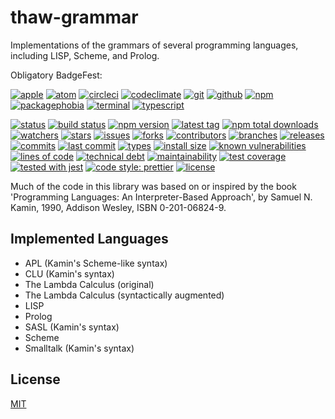# thaw-grammar
Implementations of the grammars of several programming languages, including LISP, Scheme, and Prolog.

Obligatory BadgeFest:

[![apple][apple-badge-image]][apple-url]
[![atom][atom-badge-image]][atom-url]
[![circleci][circleci-badge-image]][circleci-url]
[![codeclimate][codeclimate-badge-image]][codeclimate-url]
[![git][git-badge-image]][git-url]
[![github][github-badge-image]][github-url]
[![npm][npm-badge-image]][npm-url]
[![packagephobia][packagephobia-badge-image]][packagephobia-url]
[![terminal][terminal-badge-image]][terminal-url]
[![typescript][typescript-badge-image]][typescript-url]

[![status][status-badge-image]][status-url]
[![build status][build-status-badge-image]][build-status-url]
[![npm version][npm-version-badge-image]][npm-version-url]
[![latest tag][latest-tag-badge-image]][latest-tag-url]
[![npm total downloads][npm-total-downloads-badge-image]][npm-total-downloads-url]
[![watchers][watchers-badge-image]][watchers-url]
[![stars][stars-badge-image]][stars-url]
[![issues][issues-badge-image]][issues-url]
[![forks][forks-badge-image]][forks-url]
[![contributors][contributors-badge-image]][contributors-url]
[![branches][branches-badge-image]][branches-url]
[![releases][releases-badge-image]][releases-url]
[![commits][commits-badge-image]][commits-url]
[![last commit][last-commit-badge-image]][last-commit-url]
[![types][types-badge-image]][types-url]
[![install size][install-size-badge-image]][install-size-url]
[![known vulnerabilities][known-vulnerabilities-badge-image]][known-vulnerabilities-url]
[![lines of code][lines-of-code-badge-image]][lines-of-code-url]
[![technical debt][technical-debt-badge-image]][technical-debt-url]
[![maintainability][maintainability-badge-image]][maintainability-url]
[![test coverage][test-coverage-badge-image]][test-coverage-url]
[![tested with jest][jest-badge-image]][jest-url]
[![code style: prettier][prettier-badge-image]][prettier-url]
[![license][license-badge-image]][license-url]

Much of the code in this library was based on or inspired by the book 'Programming Languages: An Interpreter-Based Approach', by Samuel N. Kamin, 1990, Addison Wesley, ISBN 0-201-06824-9.

## Implemented Languages

- APL (Kamin's Scheme-like syntax)
- CLU (Kamin's syntax)
- The Lambda Calculus (original)
- The Lambda Calculus (syntactically augmented)
- LISP
- Prolog
- SASL (Kamin's syntax)
- Scheme
- Smalltalk (Kamin's syntax)

## License
[MIT](https://choosealicense.com/licenses/mit/)

[apple-badge-image]: https://badgen.net/badge/icon/apple?icon=apple&label
[apple-url]: https://www.apple.com
[atom-badge-image]: https://badgen.net/badge/icon/atom?icon=atom&label
[atom-url]: https://atom.io
[circleci-badge-image]: https://badgen.net/badge/icon/circleci?icon=circleci&label
[circleci-url]: https://circleci.com
[codeclimate-badge-image]: https://badgen.net/badge/icon/codeclimate?icon=codeclimate&label
[codeclimate-url]: https://codeclimate.com
[git-badge-image]: https://badgen.net/badge/icon/git?icon=git&label
[git-url]: https://git-scm.com
[github-badge-image]: https://badgen.net/badge/icon/github?icon=github&label
[github-url]: https://github.com
[npm-badge-image]: https://badgen.net/badge/icon/npm?icon=npm&label
[npm-url]: https://npmjs.com
[packagephobia-badge-image]: https://badgen.net/badge/icon/packagephobia?icon=packagephobia&label
[packagephobia-url]: https://packagephobia.com/
[terminal-badge-image]: https://badgen.net/badge/icon/terminal?icon=terminal&label
[terminal-url]: https://en.wikipedia.org/wiki/History_of_Unix
[typescript-badge-image]: https://badgen.net/badge/icon/typescript?icon=typescript&label
[typescript-url]: https://www.typescriptlang.org

[status-badge-image]: https://badgen.net/github/status/tom-weatherhead/thaw-grammar
[status-url]: https://badgen.net/github/status/tom-weatherhead/thaw-grammar
[build-status-badge-image]: https://circleci.com/gh/tom-weatherhead/thaw-grammar.svg?style=shield
[build-status-url]: https://circleci.com/gh/tom-weatherhead/thaw-grammar
[npm-version-badge-image]: https://img.shields.io/npm/v/thaw-grammar.svg
[npm-version-url]: https://www.npmjs.com/package/thaw-grammar
[latest-tag-badge-image]: https://badgen.net/github/tag/tom-weatherhead/thaw-grammar
[latest-tag-url]: https://github.com/tom-weatherhead/thaw-grammar/tags
[npm-total-downloads-badge-image]: https://img.shields.io/npm/dt/thaw-grammar.svg
[npm-total-downloads-url]: https://www.npmjs.com/package/thaw-grammar
[watchers-badge-image]: https://badgen.net/github/watchers/tom-weatherhead/thaw-grammar
[watchers-url]: https://github.com/tom-weatherhead/thaw-grammar/watchers
[stars-badge-image]: https://badgen.net/github/stars/tom-weatherhead/thaw-grammar
[stars-url]: https://github.com/tom-weatherhead/thaw-grammar/stargazers
[issues-badge-image]: https://badgen.net/github/issues/tom-weatherhead/thaw-grammar
[issues-url]: https://github.com/tom-weatherhead/thaw-grammar/issues
[forks-badge-image]: https://badgen.net/github/forks/tom-weatherhead/thaw-grammar
[forks-url]: https://github.com/tom-weatherhead/thaw-grammar/network/members
[contributors-badge-image]: https://badgen.net/github/contributors/tom-weatherhead/thaw-grammar
[contributors-url]: https://github.com/tom-weatherhead/thaw-grammar/graphs/contributors
[branches-badge-image]: https://badgen.net/github/branches/tom-weatherhead/thaw-grammar
[branches-url]: https://github.com/tom-weatherhead/thaw-grammar/branches
[releases-badge-image]: https://badgen.net/github/releases/tom-weatherhead/thaw-grammar
[releases-url]: https://github.com/tom-weatherhead/thaw-grammar/releases
[commits-badge-image]: https://badgen.net/github/commits/tom-weatherhead/thaw-grammar
[commits-url]: https://github.com/tom-weatherhead/thaw-grammar/commits/master
[last-commit-badge-image]: https://badgen.net/github/last-commit/tom-weatherhead/thaw-grammar
[last-commit-url]: https://github.com/tom-weatherhead/thaw-grammar
[types-badge-image]: https://badgen.net/npm/types/thaw-grammar
[types-url]: https://badgen.net/npm/types/thaw-grammar
[install-size-badge-image]: https://badgen.net/packagephobia/install/thaw-grammar
[install-size-url]: https://badgen.net/packagephobia/install/thaw-grammar
[known-vulnerabilities-badge-image]: https://snyk.io/test/github/tom-weatherhead/thaw-grammar/badge.svg?targetFile=package.json&package-lock.json
[known-vulnerabilities-url]: https://snyk.io/test/github/tom-weatherhead/thaw-grammar?targetFile=package.json&package-lock.json
[lines-of-code-badge-image]: https://badgen.net/codeclimate/loc/tom-weatherhead/thaw-grammar
[lines-of-code-url]: https://badgen.net/codeclimate/loc/tom-weatherhead/thaw-grammar
[technical-debt-badge-image]: https://badgen.net/codeclimate/tech-debt/tom-weatherhead/thaw-grammar
[technical-debt-url]: https://badgen.net/codeclimate/tech-debt/tom-weatherhead/thaw-grammar
[maintainability-badge-image]: https://api.codeclimate.com/v1/badges/a5eb95066763b9a9163b/maintainability
[maintainability-url]: https://codeclimate.com/github/tom-weatherhead/thaw-grammar/maintainability
[test-coverage-badge-image]: https://api.codeclimate.com/v1/badges/a5eb95066763b9a9163b/test_coverage
[test-coverage-url]: https://codeclimate.com/github/tom-weatherhead/thaw-grammar/test_coverage
[jest-badge-image]: https://img.shields.io/badge/tested_with-jest-99424f.svg
[jest-url]: https://github.com/facebook/jest
[prettier-badge-image]: https://img.shields.io/badge/code_style-prettier-ff69b4.svg?style=flat-square
[prettier-url]: https://github.com/prettier/prettier
[license-badge-image]: https://img.shields.io/github/license/mashape/apistatus.svg
[license-url]: https://github.com/tom-weatherhead/thaw-grammar/blob/master/LICENSE
